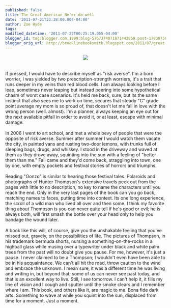 ```yaml
---
published: false
title: The Great American Ne'er-do-well
date: '2011-07-21T23:38:00.004-04:00'
author: Zoe Hyde
tags: 
modified_datetime: '2011-07-22T00:25:19.055-04:00'
blogger_id: tag:blogger.com,1999:blog-5767374071871443859.post-1783075098085644607
blogger_orig_url: http://brooklinebooksmith.blogspot.com/2011/07/great-american-neer-do-well.html
---
```


<center><img src="http://s3.thisnext.com/media/largest_dimension/B35DDE48.jpg"></center><br /><br />If pressed, I would have to describe myself as "risk averse". I'm a born worrier, I was yielded by two prescription-strength worriers, it's a trait that runs deeper in my veins than red blood cells. I am always looking before I leap, sometimes never leaping but instead peering into some hypothetical chasm of worst case scenarios. It's held me back, sure, but its the same instinct that also sees me to work on time, secures that steady "C" grade point average my mom is so proud of, that doesn't let me fall in love with the wrong person (well. almost). I'm a planner, always keeping an eye out for the next available pitfall in order to avoid it, or at least, escape with minimal damage. <br /><br />In 2006 I went to art school, and met a whole bevy of people that were the opposite of risk averse. Summer after summer I would watch them vacate the city, in painted vans and rusting two-door lemons, with trunks full of sleeping bags, drugs, and whiskey. I stood in the driveway and waved at them as they drove away, squinting into the sun with a feeling of "better them than me." Fall came and they'd come back, straggling into town, one by one, with empty pockets and festival stories of horrors and triumphs.<br /><br />Reading "Gonzo" is similar to hearing those festival tales. Polaroids and photographs of Hunter Thompson's extensive travels peek out from the pages with little to no description, no key to name the characters until you reach the end. Only in the very last pages of the book can you go back, matching names to faces, putting time into context. Its one long experience, the scroll of a wild man who lived all over and then some. I think my favorite thing about Thompson is you can never quite tell if he's good or evil; he is always both, will first smash the bottle over your head only to help you bandage the wound later. <br /><br />A book like this will, of course, give you the unshakable feeling that you've missed out, gravely, on the possibilities of life. The pictures of Thompson, in his trademark bermuda shorts, nursing a something-on-the-rocks in a highball glass while musing over a typewriter under black and white palm trees from the past will no doubt give you pause. For me, however, it's just a pause. I never claimed to be a Thompson; I wouldn't even have been able to be in his acquaintance. We can't all hit the road, throw caution to the wind and embrace the unknown. I mean sure, it was a different time he was living and writing in, but beyond that; some of us can never see past today, and that is an excellent way to live. Still, I see tomorrow. I can't help it, it fills my line of vision and I cough and sputter until the smoke clears and I remember where I am. This book, and others like it, are magic to me. Bona fide dark arts. Something to wave at while you squint into the sun, displaced from time for a moment. Just a moment.